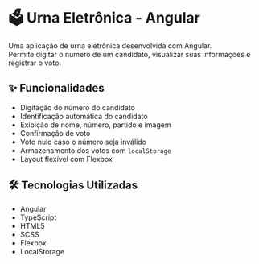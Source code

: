 # 🗳️ Urna Eletrônica - Angular

Uma aplicação de urna eletrônica desenvolvida com Angular.  
Permite digitar o número de um candidato, visualizar suas informações e registrar o voto.

## ✨ Funcionalidades

- Digitação do número do candidato
- Identificação automática do candidato
- Exibição de nome, número, partido e imagem
- Confirmação de voto
- Voto nulo caso o número seja inválido
- Armazenamento dos votos com `localStorage`
- Layout flexível com Flexbox

## 🛠️ Tecnologias Utilizadas

- Angular
- TypeScript
- HTML5
- SCSS
- Flexbox
- LocalStorage